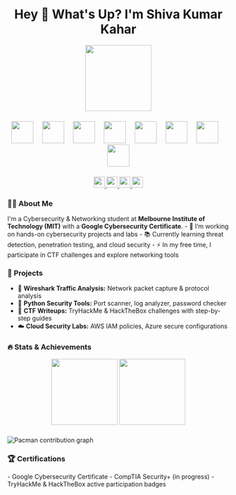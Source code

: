 <h1 align="center">Hey 👋 What's Up? I'm Shiva Kumar Kahar</h1>

<div align="center">
  <img src="https://media.giphy.com/media/M9gbBd9nbDrOTu1Mqx/giphy.gif" height="150"/>
</div>

###

<div align="center">
  <!-- Skills / Tools -->
  <img src="https://skillicons.dev/icons?i=python" height="50" />
  <img width="12" />
  <img src="https://skillicons.dev/icons?i=linux" height="50" />
  <img width="12" />
  <img src="https://skillicons.dev/icons?i=wireshark" height="50" />
  <img width="12" />
  <img src="https://skillicons.dev/icons?i=docker" height="50" />
  <img width="12" />
  <img src="https://skillicons.dev/icons?i=aws" height="50" />
  <img width="12" />
  <img src="https://skillicons.dev/icons?i=powershell" height="50" />
  <img width="12" />
  <img src="https://skillicons.dev/icons?i=git" height="50" />
  <img width="12" />
  <img src="https://skillicons.dev/icons?i=network" height="50" />
</div>

###

<div align="center">
  <!-- Social Links -->
  <a href="https://www.linkedin.com/in/shiva-kumar-kahar-0843a2357/">
    <img src="https://img.shields.io/static/v1?message=LinkedIn&logo=linkedin&label=&color=0077B5&logoColor=white&style=for-the-badge" height="25" />
  </a>
  <a href="https://twitter.com/your_twitter_handle">
    <img src="https://img.shields.io/static/v1?message=Twitter&logo=twitter&label=&color=1DA1F2&logoColor=white&style=for-the-badge" height="25" />
  </a>
  <a href="https://www.tryhackme.com/p/your_tryhackme_profile">
    <img src="https://img.shields.io/static/v1?message=TryHackMe&logo=tryhackme&label=&color=FF6D00&logoColor=white&style=for-the-badge" height="25" />
  </a>
  <a href="https://www.hackthebox.eu/profile/your_hackthebox_profile">
    <img src="https://img.shields.io/static/v1?message=HackTheBox&logo=hackthebox&label=&color=1C1C1C&logoColor=white&style=for-the-badge" height="25" />
  </a>
</div>

###

<h3 align="left">👨‍💻 About Me</h3>
<p align="left">
I'm a Cybersecurity & Networking student at <b>Melbourne Institute of Technology (MIT)</b> with a <b>Google Cybersecurity Certificate</b>.  
- 🔭 I’m working on hands-on cybersecurity projects and labs  
- 📚 Currently learning threat detection, penetration testing, and cloud security  
- ⚡ In my free time, I participate in CTF challenges and explore networking tools
</p>

###

<h3 align="left">💼 Projects</h3>
<ul>
  <li>🧩 <b>Wireshark Traffic Analysis:</b> Network packet capture & protocol analysis</li>
  <li>🐍 <b>Python Security Tools:</b> Port scanner, log analyzer, password checker</li>
  <li>🎯 <b>CTF Writeups:</b> TryHackMe & HackTheBox challenges with step-by-step guides</li>
  <li>☁️ <b>Cloud Security Labs:</b> AWS IAM policies, Azure secure configurations</li>
</ul>

###

<h3 align="left">🔥 Stats & Achievements</h3>
<div align="center">
  <img src="https://streak-stats.demolab.com?user=shivakumar.kahar&locale=en&mode=daily&theme=dracula&border_radius=5" height="150" />
  <img src="https://github-profile-trophy.vercel.app/?username=shivakumar.kahar&theme=dracula&row=1&column=4&margin-w=8&margin-h=8" height="150" />
</div>

###

<picture>
  <source media="(prefers-color-scheme: dark)" srcset="https://raw.githubusercontent.com/shivakumar-kahar/shivakumar-kahar/output/pacman-contribution-graph-dark.svg">
  <source media="(prefers-color-scheme: light)" srcset="https://raw.githubusercontent.com/shivakumar-kahar/shivakumar-kahar/output/pacman-contribution-graph.svg">
  <img alt="Pacman contribution graph" src="https://raw.githubusercontent.com/shivakumar-kahar/shivakumar-kahar/output/pacman-contribution-graph.svg">
</picture>

###

<h3 align="left">🏆 Certifications</h3>
- Google Cybersecurity Certificate  
- CompTIA Security+ (in progress)  
- TryHackMe & HackTheBox active participation badges
